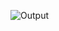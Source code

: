 ![Output](https://user-images.githubusercontent.com/80882005/115251513-7c63d280-a0df-11eb-8737-99790e9e0469.PNG)
